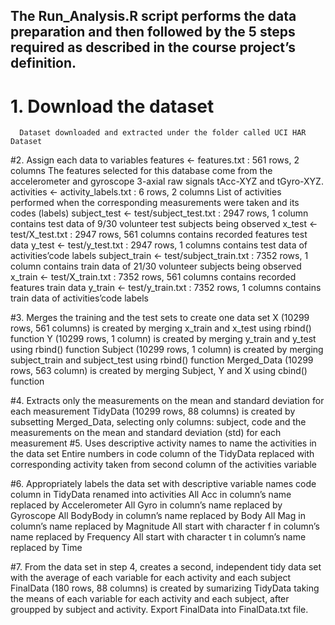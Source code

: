 ## The Run_Analysis.R script performs the data preparation and then followed by the 5 steps required as described in the course project’s definition.

# 1. Download the dataset
      Dataset downloaded and extracted under the folder called UCI HAR Dataset

#2. Assign each data to variables
      features <- features.txt : 561 rows, 2 columns 
      The features selected for this database come from the accelerometer and gyroscope 3-axial raw signals tAcc-XYZ and tGyro-XYZ.
      activities <- activity_labels.txt : 6 rows, 2 columns 
      List of activities performed when the corresponding measurements were taken and its codes (labels)
      subject_test <- test/subject_test.txt : 2947 rows, 1 column 
      contains test data of 9/30 volunteer test subjects being observed
      x_test <- test/X_test.txt : 2947 rows, 561 columns 
      contains recorded features test data
      y_test <- test/y_test.txt : 2947 rows, 1 columns 
      contains test data of activities’code labels
      subject_train <- test/subject_train.txt : 7352 rows, 1 column 
      contains train data of 21/30 volunteer subjects being observed
      x_train <- test/X_train.txt : 7352 rows, 561 columns 
      contains recorded features train data
      y_train <- test/y_train.txt : 7352 rows, 1 columns 
      contains train data of activities’code labels

#3. Merges the training and the test sets to create one data set
      X (10299 rows, 561 columns) is created by merging x_train and x_test using rbind() function
      Y (10299 rows, 1 column) is created by merging y_train and y_test using rbind() function
      Subject (10299 rows, 1 column) is created by merging subject_train and subject_test using rbind() function
      Merged_Data (10299 rows, 563 column) is created by merging Subject, Y and X using cbind() function

#4. Extracts only the measurements on the mean and standard deviation for each measurement
      TidyData (10299 rows, 88 columns) is created by subsetting Merged_Data, selecting only columns: subject, code and the measurements       on the mean and standard deviation (std) for each measurement
#5. Uses descriptive activity names to name the activities in the data set
      Entire numbers in code column of the TidyData replaced with corresponding activity taken from second column of the  activities      variable

#6. Appropriately labels the data set with descriptive variable names
      code column in TidyData renamed into activities
      All Acc in column’s name replaced by Accelerometer
      All Gyro in column’s name replaced by Gyroscope
      All BodyBody in column’s name replaced by Body
      All Mag in column’s name replaced by Magnitude
      All start with character f in column’s name replaced by Frequency
      All start with character t in column’s name replaced by Time

#7. From the data set in step 4, creates a second, independent tidy data set with the average of each variable for each activity and    each subject
     FinalData (180 rows, 88 columns) is created by sumarizing TidyData taking the means of each variable for each activity and each    subject, after groupped by subject and activity.
    Export FinalData into FinalData.txt file.
